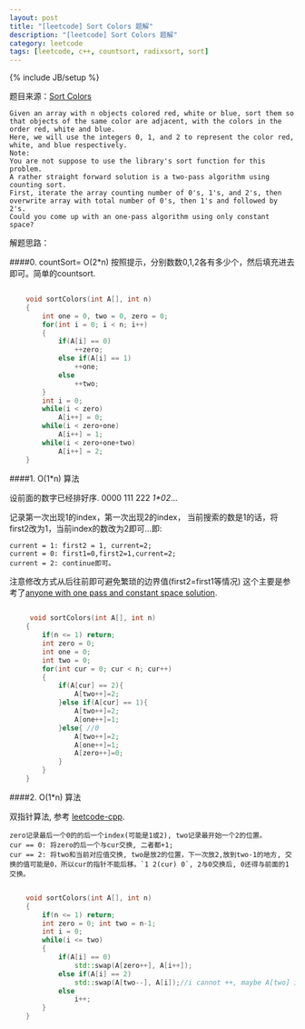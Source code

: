 ```yaml
---
layout: post
title: "[leetcode] Sort Colors 题解"
description: "[leetcode] Sort Colors 题解"
category: leetcode 
tags: [leetcode, c++, countsort, radixsort, sort]
---
```

{% include JB/setup %}


题目来源：[Sort Colors](https://oj.leetcode.com/problems/sort-colors/)

>
	Given an array with n objects colored red, white or blue, sort them so that objects of the same color are adjacent, with the colors in the order red, white and blue.
	Here, we will use the integers 0, 1, and 2 to represent the color red, white, and blue respectively.	
	Note:
	You are not suppose to use the library's sort function for this problem.
	A rather straight forward solution is a two-pass algorithm using counting sort.
	First, iterate the array counting number of 0's, 1's, and 2's, then overwrite array with total number of 0's, then 1's and followed by 2's.
	Could you come up with an one-pass algorithm using only constant space?

解题思路：
	
####0. countSort= O(2\*n)
按照提示，分别数数0,1,2各有多少个，然后填充进去即可。简单的countsort.

```cpp
	
	void sortColors(int A[], int n) 
    {
        int one = 0, two = 0, zero = 0;
        for(int i = 0; i < n; i++)
        {
            if(A[i] == 0)
                ++zero;
            else if(A[i] == 1)
                ++one;
            else
                ++two;
        }
        int i = 0;
        while(i < zero)
            A[i++] = 0;
        while(i < zero+one)
            A[i++] = 1;
        while(i < zero+one+two)
            A[i++] = 2;
    }
```

####1. O(1\*n) 算法

设前面的数字已经排好序.  0000 111 222 *1\*02*… 

记录第一次出现1的index，第一次出现2的index， 当前搜索的数是1的话，将first2改为1，当前index的数改为2即可...即:

	current = 1: first2 = 1, current=2; 
	current = 0: first1=0,first2=1,current=2; 
	current = 2: continue即可。 
	
注意修改方式从后往前即可避免繁琐的边界值(first2=first1等情况) 
这个主要是参考了[anyone with one pass and constant space solution](https://oj.leetcode.com/discuss/1827/anyone-with-one-pass-and-constant-space-solution).

```cpp
	
	 void sortColors(int A[], int n) 
    {
        if(n <= 1) return;
        int zero = 0;
        int one = 0;
        int two = 0;
        for(int cur = 0; cur < n; cur++)
        {
            if(A[cur] == 2){
                A[two++]=2;
            }else if(A[cur] == 1){
                A[two++]=2;
                A[one++]=1;
            }else{ //0
                A[two++]=2;
                A[one++]=1;
                A[zero++]=0;
            }
        }
    }
```

####2. O(1\*n) 算法

双指针算法, 参考 [leetcode-cpp](https://github.com/soulmachine/leetcode).

	zero记录最后一个0的的后一个index(可能是1或2), two记录最开始一个2的位置。
	cur == 0: 将zero的后一个与cur交换, 二者都+1;
	cur == 2: 将two和当前对应值交换, two是放2的位置，下一次放2,放到two-1的地方, 交换的值可能是0，所以cur的指针不能后移。`1 2(cur) 0`, 2与0交换后, 0还得与前面的1交换。

```cpp

	void sortColors(int A[], int n) 
    {
        if(n <= 1) return;
        int zero = 0; int two = n-1;
        int i = 0;
        while(i <= two)
        {
            if(A[i] == 0)
                std::swap(A[zero++], A[i++]);
            else if(A[i] == 2)
                std::swap(A[two--], A[i]);//i cannot ++, maybe A[two] is zero.
            else
                i++;
        }
    }
```
